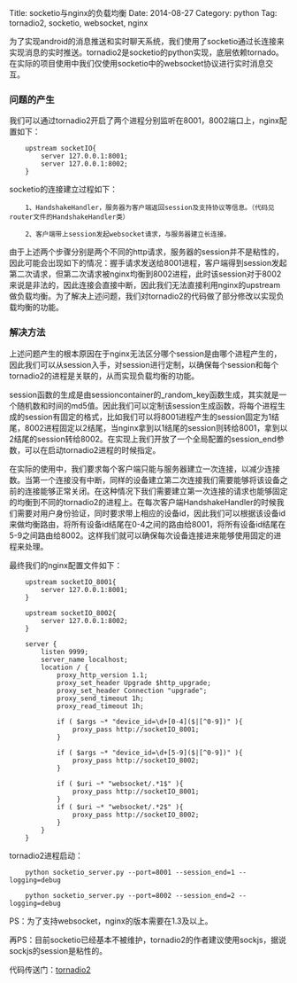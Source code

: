 Title: socketio与nginx的负载均衡
Date: 2014-08-27
Category: python
Tag: tornadio2, socketio, websocket, nginx


为了实现android的消息推送和实时聊天系统，我们使用了socketio通过长连接来实现消息的实时推送。tornadio2是socketio的python实现，底层依赖tornado。在实际的项目使用中我们仅使用socketio中的websocket协议进行实时消息交互。


### 问题的产生

我们可以通过tornadio2开启了两个进程分别监听在8001，8002端口上，nginx配置如下：

        upstream socketIO{
            server 127.0.0.1:8001;      
            server 127.0.0.1:8002;
        }

socketio的连接建立过程如下：
    
        1、HandshakeHandler，服务器为客户端返回session及支持协议等信息。（代码见router文件的HandshakeHandler类）
    
        2、客户端带上session发起websocket请求，与服务器建立长连接。
    
由于上述两个步骤分别是两个不同的http请求，服务器的session并不是粘性的，因此可能会出现如下的情况：握手请求发送给8001进程，客户端得到session发起第二次请求，但第二次请求被nginx均衡到8002进程，此时该session对于8002来说是非法的，因此连接会直接中断，因此我们无法直接利用nginx的upstream做负载均衡。为了解决上述问题，我们对tornadio2的代码做了部分修改以实现负载均衡的功能。

### 解决方法
上述问题产生的根本原因在于nginx无法区分哪个session是由哪个进程产生的，因此我们可以从session入手，对session进行定制，以确保每个session和每个tornadio2的进程是关联的，从而实现负载均衡的功能。

session函数的生成是由sessioncontainer的_random_key函数生成，其实就是一个随机数和时间的md5值。因此我们可以定制该session生成函数，将每个进程生成的session有固定的格式，比如我们可以将8001进程产生的session固定为1结尾，8002进程固定以2结尾，当nginx拿到以1结尾的session则转给8001，拿到以2结尾的session转给8002。在实现上我们开放了一个全局配置的session_end参数，可以在启动tornadio2进程的时候指定。

在实际的使用中，我们要求每个客户端只能与服务器建立一次连接，以减少连接数。当第一个连接没有中断，同样的设备建立第二次连接我们需要能够将该设备之前的连接能够正常关闭。在这种情况下我们需要建立第一次连接的请求也能够固定的均衡到不同的tornadio2的进程上。在每次客户端HandshakeHandler的时候我们需要对用户身份验证，同时要求带上相应的设备id，因此我们可以根据该设备id来做均衡路由，将所有设备id结尾在0-4之间的路由给8001，将所有设备id结尾在5-9之间路由给8002。这样我们就可以确保每次设备连接进来能够使用固定的进程来处理。

最终我们的nginx配置文件如下：

        upstream socketIO_8001{
            server 127.0.0.1:8001;
        }

        upstream socketIO_8002{
            server 127.0.0.1:8002;
        }
    
        server {
            listen 9999;
            server_name localhost;
            location / {
                proxy_http_version 1.1;
                proxy_set_header Upgrade $http_upgrade;
                proxy_set_header Connection "upgrade";
                proxy_send_timeout 1h;
                proxy_read_timeout 1h;
            
                if ( $args ~* "device_id=\d+[0-4]($|[^0-9])" ){
                    proxy_pass http://socketIO_8001;
                }
                
                if ( $args ~* "device_id=\d+[5-9]($|[^0-9])" ){
                    proxy_pass http://socketIO_8002;
                }
            
                if ( $uri ~* "websocket/.*1$" ){
                    proxy_pass http://socketIO_8001;
                }
                if ( $uri ~* "websocket/.*2$" ){
                    proxy_pass http://socketIO_8002;
                }
            }
        }
    
tornadio2进程启动：
    
        python socketio_server.py --port=8001 --session_end=1 --logging=debug
        
        python socketio_server.py --port=8002 --session_end=2 --logging=debug
        
PS：为了支持websocket，nginx的版本需要在1.3及以上。

再PS：目前socketio已经基本不被维护，tornadio2的作者建议使用sockjs，据说sockjs的session是粘性的。

代码传送门：[tornadio2](https://github.com/wbsking/tornadio2.git)
